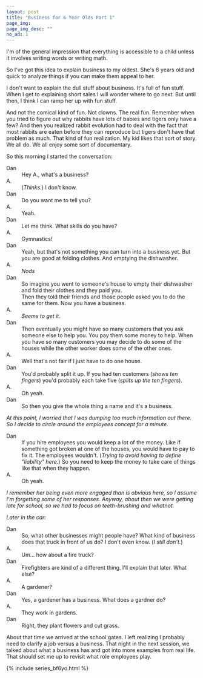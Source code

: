 ```yaml
---
layout: post
title: "Business for 6 Year Olds Part 1"
page_img: 
page_img_desc: ""
no_ad: 1
---
```


I'm of the general impression that everything is accessible to a child unless it involves writing words or writing math.

So I've got this idea to explain business to my oldest. She's 6 years old and quick to analyze things if you can make them appeal to her.

I don't want to explain the dull stuff about business. It's full of fun stuff. When I get to explaining short sales I will wonder where to go next. But until then, I think I can ramp her up with fun stuff.

And not the comical kind of fun. Not clowns. The real fun. Remember when you tried to figure out why rabbits have lots of babies and tigers only have a few? And then you realized rabbit evolution had to deal with the fact that most rabbits are eaten before they can reproduce but tigers don't have that problem as much. That kind of fun realization. My kid likes that sort of story. We all do. We all enjoy some sort of documentary.

So this morning I started the conversation:

<dt>Dan</dt>
<dd>Hey A., what's a business?</dd>

<dt>A.</dt>
<dd>(<i>Thinks.</i>) I don't know.</dd>

<dt>Dan</dt>
<dd>Do you want me to tell you?</dd>

<dt>A.</dt>
<dd>Yeah.</dd>

<dt>Dan</dt>
<dd>Let me think. What skills do you have?</dd>

<dt>A.</dt>
<dd>Gymnastics!</dd>

<dt>Dan</dt>
<dd>Yeah, but that's not something you can turn into a business yet.
    But you are good at folding clothes. And emptying the dishwasher.
</dd>

<dt>A.</dt>
<dd><i>Nods</i></dd>

<dt>Dan</dt>
<dd>
    So imagine you went to someone's house to empty their dishwasher and fold their clothes and they paid you.
</dd>
<dd>
    Then they told their friends and those people asked you to do the same for them. Now you have a business.
</dd>

<dt>A.</dt>
<dd><i>Seems to get it.</i></dd>

<dt>Dan</dt>
<dd>Then eventually you might have so many customers that you ask someone else to help you. You pay them some money to help. When you have so many customers you may decide to do some of the houses while the other worker does some of the other ones.</dd>

<dt>A.</dt>
<dd>Well that's not fair if I just have to do one house.</dd>

<dt>Dan</dt>
<dd>You'd probably split it up. If you had ten customers (<i>shows ten fingers</i>) you'd probably each take five (<i>splits up the ten fingers</i>).</dd>

<dt>A.</dt>
<dd>Oh yeah.</dd>

<dt>Dan</dt>
<dd>So then you give the whole thing a name and it's a business.</dd>

<i>At this point, I worried that I was dumping too much information out there. So I decide to circle around the employees concept for a minute.</i>

<dt>Dan</dt>
<dd>If you hire employees you would keep a lot of the money. Like if something got broken at one of the houses, you would have to pay to fix it. The employees wouldn't. (<i>Trying to avoid having to define "liability" here.</i>) So you need to keep the money to take care of things like that when they happen.</dd>

<dt>A.</dt>
<dd>Oh yeah.</dd>

<i>I remember her being even more engaged than is obvious here, so I assume I'm forgetting some of her responses. Anyway, about then we were getting late for school, so we had to focus on teeth-brushing and whatnot.</i>

<i>Later in the car:</i>

<dt>Dan</dt>
<dd>So, what other businesses might people have? What kind of business does that truck in front of us do? I don't even know. (<i>I still don't.</i>)</dd>

<dt>A.</dt>
<dd>Um... how about a fire truck?</dd>

<dt>Dan</dt>
<dd>Firefighters are kind of a different thing. I'll explain that later. What else?</dd>

<dt>A.</dt>
<dd>A gardener?</dd>

<dt>Dan</dt>
<dd>Yes, a gardener has a business. What does a gardner do?</dd>

<dt>A.</dt>
<dd>They work in gardens.</dd>

<dt>Dan</dt>
<dd>Right, they plant flowers and cut grass.</dd>

About that time we arrived at the school gates. I left realizing I probably need to clarify a job versus a business. That night in the next session, we talked about what a business has and got into more examples from real life. That should set me up to revisit what role employees play.

{% include series_bf6yo.html %}
